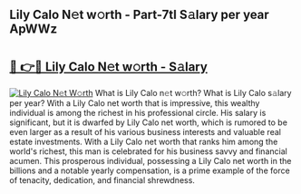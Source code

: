 ## Lily Calo N𝚎t w𝚘rth - Part-7tI S𝚊lary per year ApWWz

# <h2><a href="http://gc2bch7.nevu.top/?p=Lily+Calo">🔗 👉🔴 Lily Calo N𝚎t w𝚘rth - S𝚊lary</a></h2>

[![Lily Calo N𝚎t W𝚘rth](https://i.imgur.com/Oavwk0R.jpeg)](http://gc2bch7.nevu.top/?p=Lily+Calo)
What is Lily Calo n𝚎t w𝚘rth? What is Lily Calo s𝚊lary per year?
With a Lily Calo net worth that is impressive, this wealthy individual is among the richest in his professional circle. His salary is significant, but it is dwarfed by Lily Calo net worth, which is rumored to be even larger as a result of his various business interests and valuable real estate investments. With a Lily Calo net worth that ranks him among the world's richest, this man is celebrated for his business savvy and financial acumen. This prosperous individual, possessing a Lily Calo net worth in the billions and a notable yearly compensation, is a prime example of the force of tenacity, dedication, and financial shrewdness.
